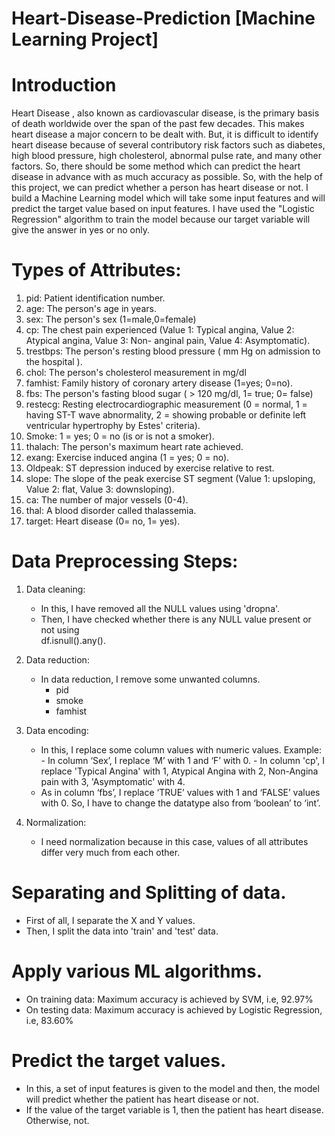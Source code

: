 # Heart-Disease-Prediction [Machine Learning Project]
# Introduction
Heart Disease , also known as cardiovascular disease, is the primary basis of death worldwide over the span of the past few decades. This makes heart disease a major concern to be dealt with. But, it is difficult to identify heart disease because of several contributory risk factors such as diabetes, high blood pressure, high cholesterol, abnormal pulse rate, and many other factors.
So, there should be some method which can predict the heart disease in advance with as much accuracy as possible.
So, with the help of this project, we can predict whether a person has heart disease or not. 
I build a Machine Learning model which will take some input features and will predict the target value based on input features.
I have used the "Logistic Regression" algorithm to train the model because our target variable will give the answer in yes or no only.
# Types of Attributes:
1. pid: Patient identification number.
2. age: The person's age in years.
3. sex: The person's sex (1=male,0=female)
4. cp: The chest pain experienced (Value 1: Typical angina, Value 2: Atypical angina, Value 3: Non-    anginal pain, Value 4: Asymptomatic).
5. trestbps: The person's resting blood pressure ( mm Hg on admission to the hospital ).
6. chol: The person's cholesterol measurement in mg/dl
7. famhist: Family history of coronary artery disease (1=yes; 0=no).
8. fbs: The person's fasting blood sugar ( > 120 mg/dl, 1= true; 0= false)
9. restecg: Resting electrocardiographic measurement (0 = normal, 1 = having ST-T wave 
   abnormality, 2 = showing probable or definite left ventricular hypertrophy by Estes'            criteria).
10. Smoke: 1 = yes; 0 = no (is or is not a smoker).
11. thalach: The person's maximum heart rate achieved.
12. exang: Exercise induced angina (1 = yes; 0 = no).
13. Oldpeak: ST depression induced by exercise relative to rest.
14. slope: The slope of the peak exercise ST segment (Value 1: upsloping, Value 2: flat, Value       3: downsloping).
15. ca: The number of major vessels (0-4).
16. thal: A blood disorder called thalassemia.
17. target: Heart disease (0= no, 1= yes).
# Data Preprocessing Steps:
1. Data cleaning: 
   * In this, I have removed all the NULL values using 'dropna'.
   * Then, I have checked whether there is any NULL value present or not using  
     df.isnull().any().


2. Data reduction:
   * In data reduction, I remove some unwanted columns.
        - pid
        - smoke
        - famhist
3. Data encoding:
   * In this, I replace some column values with numeric values.
        Example: 
                 -  In column ‘Sex’, I replace ‘M’ with 1 and ‘F’ 
                    with 0.
                 -  In column 'cp', I replace 'Typical Angina' with 1, Atypical Angina with 2,                     Non-Angina pain with 3, 'Asymptomatic' with 4.
   * As in column ‘fbs’, I replace ‘TRUE’ values with 1 and ‘FALSE’ values with 0. So, 
     I have to change the datatype also from ‘boolean’ to ‘int’.
     
4. Normalization:
   * I need normalization because in this case, values of all attributes differ very much from        each other.

# Separating and Splitting of data.
* First of all, I separate the X and Y values.
* Then, I split the data into 'train' and 'test' data.

# Apply various ML algorithms.
* On training data: Maximum accuracy is achieved by SVM, i.e, 92.97%
* On testing data: Maximum accuracy is achieved by Logistic Regression, i.e, 83.60%
# Predict the target values.
* In this, a set of input features is given to the model and then, the model will predict         whether the patient has heart disease or not.
* If the value of the target variable is 1, then the patient has heart disease. Otherwise, not.
